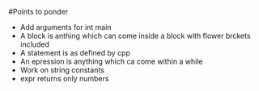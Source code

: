 #Points to ponder

+ Add arguments for int main 
+ A block is anthing which can come inside a block with flower brckets included
+ A statement is as defined by cpp
+ An epression is anything which ca come within a while
+ Work on string constants
+ expr returns only numbers